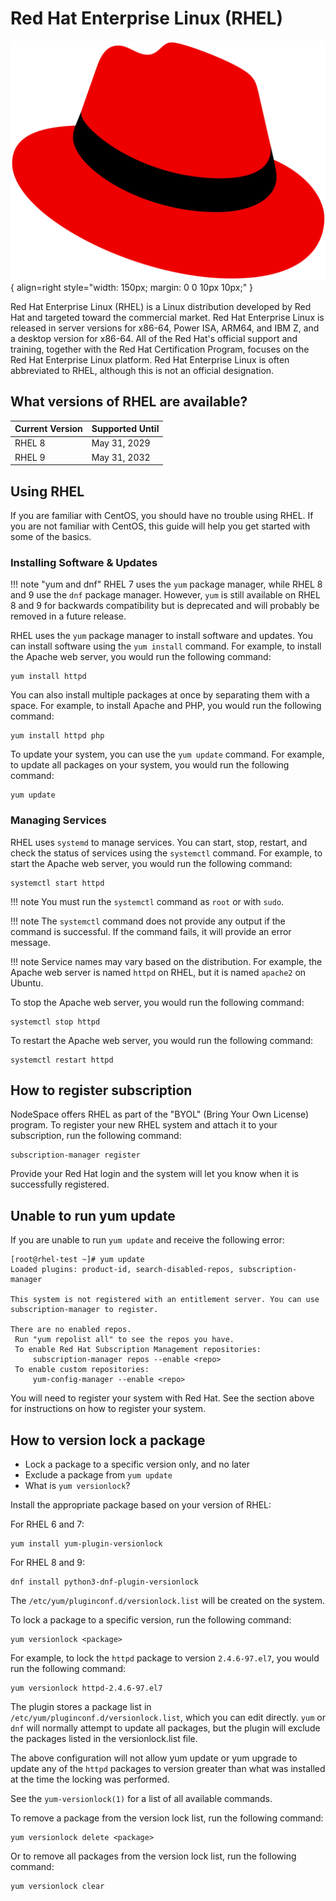 # Red Hat Enterprise Linux (RHEL)

![Red Hat Enterprise Linux](../images/oslogos/redhat.png){ align=right style="width: 150px; margin: 0 0 10px 10px;" }

Red Hat Enterprise Linux (RHEL) is a Linux distribution developed by Red Hat and targeted toward the commercial market. Red Hat Enterprise Linux is released in server versions for x86-64, Power ISA, ARM64, and IBM Z, and a desktop version for x86-64. All of the Red Hat's official support and training, together with the Red Hat Certification Program, focuses on the Red Hat Enterprise Linux platform. Red Hat Enterprise Linux is often abbreviated to RHEL, although this is not an official designation.

## What versions of RHEL are available?

| Current Version | Supported Until    |
| --------------- | ------------------ |
| RHEL 8          | May 31, 2029       |
| RHEL 9          | May 31, 2032       |

## Using RHEL

If you are familiar with CentOS, you should have no trouble using RHEL. If you are not familiar with CentOS, this guide will help you get started with some of the basics.

### Installing Software & Updates

!!! note "yum and dnf"
    RHEL 7 uses the `yum` package manager, while RHEL 8 and 9 use the `dnf` package manager. However, `yum` is still available on RHEL 8 and 9 for backwards compatibility but is deprecated and will probably be removed in a future release.

RHEL uses the `yum` package manager to install software and updates. You can install software using the `yum install` command. For example, to install the Apache web server, you would run the following command:

```
yum install httpd
```

You can also install multiple packages at once by separating them with a space. For example, to install Apache and PHP, you would run the following command:

```
yum install httpd php
```

To update your system, you can use the `yum update` command. For example, to update all packages on your system, you would run the following command:

```
yum update
```

### Managing Services

RHEL uses `systemd` to manage services. You can start, stop, restart, and check the status of services using the `systemctl` command. For example, to start the Apache web server, you would run the following command:

```
systemctl start httpd
```

!!! note
    You must run the `systemctl` command as `root` or with `sudo`.

!!! note
    The `systemctl` command does not provide any output if the command is successful. If the command fails, it will provide an error message.

!!! note
    Service names may vary based on the distribution. For example, the Apache web server is named `httpd` on RHEL, but it is named `apache2` on Ubuntu.

To stop the Apache web server, you would run the following command:

```
systemctl stop httpd
```

To restart the Apache web server, you would run the following command:

```
systemctl restart httpd
```


## How to register subscription

NodeSpace offers RHEL as part of the "BYOL" (Bring Your Own License) program. To register your new RHEL system and attach it to your subscription, run the following command:

```
subscription-manager register
```

Provide your Red Hat login and the system will let you know when it is successfully registered.

## Unable to run yum update

If you are unable to run `yum update` and receive the following error:

```
[root@rhel-test ~]# yum update
Loaded plugins: product-id, search-disabled-repos, subscription-manager

This system is not registered with an entitlement server. You can use subscription-manager to register.

There are no enabled repos.
 Run "yum repolist all" to see the repos you have.
 To enable Red Hat Subscription Management repositories:
     subscription-manager repos --enable <repo>
 To enable custom repositories:
     yum-config-manager --enable <repo>
```

You will need to register your system with Red Hat. See the section above for instructions on how to register your system.

## How to version lock a package

- Lock a package to a specific version only, and no later
- Exclude a package from `yum update`
- What is `yum versionlock`?

Install the appropriate package based on your version of RHEL:

For RHEL 6 and 7:
```
yum install yum-plugin-versionlock
```

For RHEL 8 and 9:
```
dnf install python3-dnf-plugin-versionlock
```

The `/etc/yum/pluginconf.d/versionlock.list` will be created on the system.

To lock a package to a specific version, run the following command:

```
yum versionlock <package>
```

For example, to lock the `httpd` package to version `2.4.6-97.el7`, you would run the following command:

```
yum versionlock httpd-2.4.6-97.el7
```

The plugin stores a package list in `/etc/yum/pluginconf.d/versionlock.list`, which you can edit directly. `yum` or `dnf` will normally attempt to update all packages, but the plugin will exclude the packages listed in the versionlock.list file.

The above configuration will not allow yum update or yum upgrade to update any of the `httpd` packages to version greater than what was installed at the time the locking was performed.

See the `yum-versionlock(1)` for a list of all available commands.

To remove a package from the version lock list, run the following command:

```
yum versionlock delete <package>
```

Or to remove all packages from the version lock list, run the following command:

```
yum versionlock clear
```


 